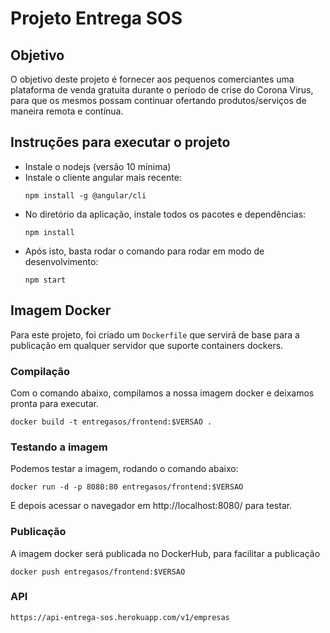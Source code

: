 # Projeto Entrega SOS

## Objetivo

O objetivo deste projeto é fornecer aos pequenos comerciantes uma plataforma de venda gratuita durante o período de crise do Corona Virus, para que os mesmos possam continuar ofertando produtos/serviços de maneira remota e contínua.

## Instruções para executar o projeto

* Instale o nodejs (versão 10 mínima)
* Instale o cliente angular mais recente:
  ```
  npm install -g @angular/cli
  ```
* No diretório da aplicação, instale todos os pacotes e dependências:
  ```
  npm install
  ```
* Após isto, basta rodar o comando para rodar em modo de desenvolvimento:
  ```
  npm start
  ```

## Imagem Docker
Para este projeto, foi criado um ```Dockerfile``` que servirá de base para a publicação em qualquer servidor que suporte containers dockers.

### Compilação
Com o comando abaixo, compilamos a nossa imagem docker e deixamos pronta para executar.
```
docker build -t entregasos/frontend:$VERSAO .
```

### Testando a imagem

Podemos testar a imagem, rodando o comando abaixo:
```
docker run -d -p 8080:80 entregasos/frontend:$VERSAO

```
E depois acessar o navegador em http://localhost:8080/ para testar.

### Publicação
A imagem docker será publicada no DockerHub, para facilitar a publicação
```
docker push entregasos/frontend:$VERSAO
```

### API
```
https://api-entrega-sos.herokuapp.com/v1/empresas
```
